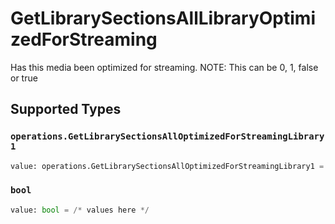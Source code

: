 # GetLibrarySectionsAllLibraryOptimizedForStreaming

Has this media been optimized for streaming. NOTE: This can be 0, 1, false or true


## Supported Types

### `operations.GetLibrarySectionsAllOptimizedForStreamingLibrary1`

```python
value: operations.GetLibrarySectionsAllOptimizedForStreamingLibrary1 = /* values here */
```

### `bool`

```python
value: bool = /* values here */
```

